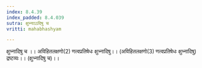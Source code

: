 ```yaml
---
index: 8.4.39
index_padded: 8.4.039
sutra: क्षुभ्नाऽऽदिषु च
vritti: mahabhashyam

---
```

 क्षुभ्नादिषु च ।। अविहितलक्षणो(2) णत्वप्रतिषेधः क्षुभ्नादिषु।। (अविहितलक्षणो(3) णत्वप्रतिषेधः क्षुभ्नादिषु) द्रष्टव्यः।। (क्षुभ्नादिषु च)।। 